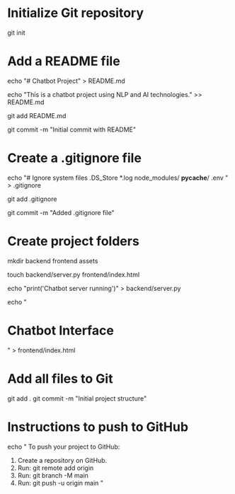 # Initialize Git repository
git init

# Add a README file
echo "# Chatbot Project" > README.md

echo "This is a chatbot project using NLP and AI technologies." >> README.md

git add README.md

git commit -m "Initial commit with README"

# Create a .gitignore file
echo "# Ignore system files
.DS_Store
*.log
node_modules/
__pycache__/
.env
" > .gitignore

git add .gitignore

git commit -m "Added .gitignore file"

# Create project folders
mkdir backend frontend assets

touch backend/server.py frontend/index.html

echo "print('Chatbot server running')" > backend/server.py

echo "<html><body><h1>Chatbot Interface</h1></body></html>" > frontend/index.html

# Add all files to Git
git add .
git commit -m "Initial project structure"

# Instructions to push to GitHub
echo "
To push your project to GitHub:
1. Create a repository on GitHub.
2. Run: git remote add origin <your-repo-url>
3. Run: git branch -M main
4. Run: git push -u origin main
"
